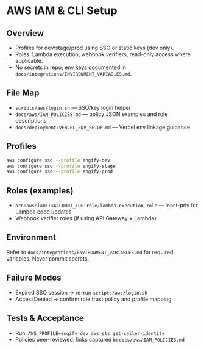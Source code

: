 <!--
AI Summary: Guidance to configure AWS CLI profiles, IAM roles/policies, and environment mapping for Engify. Least-privilege, auditable setup with helper scripts.
-->

# AWS IAM & CLI Setup

## Overview

- Profiles for dev/stage/prod using SSO or static keys (dev only).
- Roles: Lambda execution, webhook verifiers, read-only access where applicable.
- No secrets in repo; env keys documented in `docs/integrations/ENVIRONMENT_VARIABLES.md`.

## File Map

- `scripts/aws/login.sh` — SSO/key login helper
- `docs/aws/IAM_POLICIES.md` — policy JSON examples and role descriptions
- `docs/deployment/VERCEL_ENV_SETUP.md` — Vercel env linkage guidance

## Profiles

```bash
aws configure sso --profile engify-dev
aws configure sso --profile engify-stage
aws configure sso --profile engify-prod
```

## Roles (examples)

- `arn:aws:iam::<ACCOUNT_ID>:role/lambda-execution-role` — least-priv for Lambda code updates
- Webhook verifier roles (if using API Gateway + Lambda)

## Environment

Refer to `docs/integrations/ENVIRONMENT_VARIABLES.md` for required variables. Never commit secrets.

## Failure Modes

- Expired SSO session → re-run `scripts/aws/login.sh`
- AccessDenied → confirm role trust policy and profile mapping

## Tests & Acceptance

- Run: `AWS_PROFILE=engify-dev aws sts get-caller-identity`
- Policies peer-reviewed; links captured in `docs/aws/IAM_POLICIES.md`
